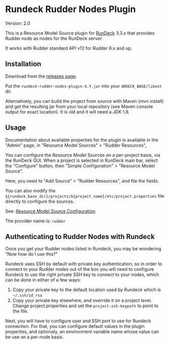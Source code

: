 Rundeck Rudder Nodes Plugin
===========================

Version: 2.0

This is a Resource Model Source plugin for [RunDeck][] 3.3.x that provides
Rudder node as nodes for the RunDeck server.

[RunDeck]: http://rundeck.org

It works with Rudder standard API v12 for Rudder 6.x and up.

Installation
------------

Download from the [releases page](https://github.com/Normation/rundeck-plugin-rudder/releases).

Put the `rundeck-rudder-nodes-plugin-X.Y.jar` into your `$RDECK_BASE/libext` dir.

Alternatively, you can build the project from source with Maven (mvn install) and get the
resulting jar from your local repository (see Maven console output for exact location).
It is old and it will need a JDK 1.8.


Usage
-----

Documentation about available properties for the plugin is available in the "Admin"
page, in "Resource Model Sources" > "Rudder Resources",

You can configure the Resource Model Sources on a per-project basis, via the RunDeck GUI.
When a project is selected in RunDeck main bar, select the "Configure" button, then
"Simple Configuration" > "Resource Model Source".

Here, you need to "Add Source" > "Rudder Resources", and file the fields.

You can also modify the `${rundeck_base_dir}/projects/${project_name}/etc/project.properties`
file directly to configure the sources.

See: [Resource Model Source Configuration](http://rundeck.org/docs/plugins-user-guide/configuring.html#resource-model-sources)

The provider name is: `rudder`


Authenticating to Rudder Nodes with Rundeck
-----------

Once you get your Rudder nodes listed in Rundeck, you may be wondering "Now how do I use this?"

Rundeck uses SSH by default with private key authentication, so in order to connect to your Rudder nodes out
of the box you will need to configure Rundeck to use the right private SSH key to connect to your nodes,
which can be done in either of a few ways:

1. Copy your private key to the default location used by Rundeck which is `~/.ssh/id_rsa`
2. Copy your private key elsewhere, and override it on a project level. Change project.properties and set the `project.ssh-keypath` to point to the file.

Next, you will have to configure user and SSH port to use for Rundeck connection. For that, you can configure default values in the plugin
properties, and optionaly, an environment variable name whose value can be use on a per-node basis.

